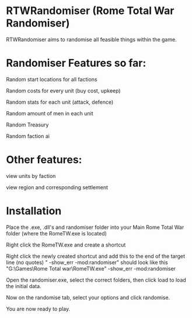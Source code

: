 # RTWRandomiser (Rome Total War Randomiser)
RTWRandomiser aims to randomise all feasible things within the game.

# Randomiser Features so far:

  Random start locations for all factions

  Random costs for every unit (buy cost, upkeep)

  Random stats for each unit (attack, defence)

  Random amount of men in each unit
  
  Random Treasury
  
  Random faction ai

# Other features:

  view units by faction
  
  view region and corresponding settlement

# Installation

Place the .exe, .dll's and randomiser folder into your Main Rome Total War folder (where the RomeTW.exe is located)

Right click the RomeTW.exe and create a shortcut

Right click the newly created shortcut and add this to the end of the target line (no quotes)  " -show_err -mod:randomiser" should look like this "G:\Games\Rome Total war\RomeTW.exe" -show_err -mod:randomiser

Open the randomiser.exe, select the correct folders, then click load to load the initial data.

Now on the randomise tab, select your options and click randomise.

You are now ready to play.


